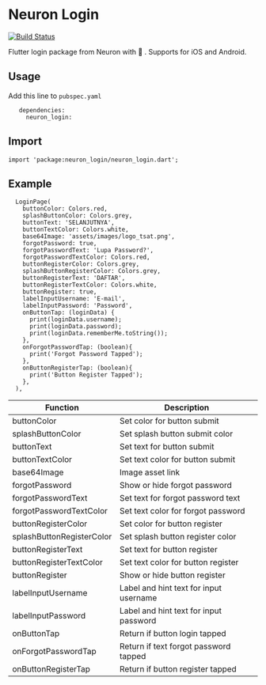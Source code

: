 # Neuron Login

[![Build Status](https://api.cirrus-ci.com/github/flutter/plugins.svg)](https://cirrus-ci.com/github/flutter/plugins/master)

Flutter login package from Neuron with 🥰 . Supports for iOS and Android.

## Usage

Add this line to `pubspec.yaml`


```
   dependencies:
     neuron_login:

```

## Import

```
import 'package:neuron_login/neuron_login.dart';

```

## Example

```
  LoginPage(
    buttonColor: Colors.red,
    splashButtonColor: Colors.grey,
    buttonText: 'SELANJUTNYA',
    buttonTextColor: Colors.white,
    base64Image: 'assets/images/logo_tsat.png',
    forgotPassword: true,
    forgotPasswordText: 'Lupa Password?',
    forgotPasswordTextColor: Colors.red,
    buttonRegisterColor: Colors.grey,
    splashButtonRegisterColor: Colors.grey,
    buttonRegisterText: 'DAFTAR',
    buttonRegisterTextColor: Colors.white,
    buttonRegister: true,
    labelInputUsername: 'E-mail',
    labelInputPassword: 'Password',
    onButtonTap: (loginData) {
      print(loginData.username);
      print(loginData.password);
      print(loginData.rememberMe.toString());
    },
    onForgotPasswordTap: (boolean){
      print('Forgot Password Tapped');
    },
    onButtonRegisterTap: (boolean){
      print('Button Register Tapped');
    },
  ),
```

| Function | Description |
| ------ | ------ |
| buttonColor | Set color for button submit |
| splashButtonColor | Set splash button submit color |
| buttonText | Set text for button submit |
| buttonTextColor | Set text color for button submit |
| base64Image | Image asset link |
| forgotPassword | Show or hide forgot password |
| forgotPasswordText | Set text for forgot password text |
| forgotPasswordTextColor | Set text color for forgot password |
| buttonRegisterColor | Set color for button register |
| splashButtonRegisterColor | Set splash button register color |
| buttonRegisterText | Set text for button register |
| buttonRegisterTextColor | Set text color for button register |
| buttonRegister | Show or hide button register |
| labelInputUsername | Label and hint text for input username |
| labelInputPassword | Label and hint text for input password |
| onButtonTap | Return if button login tapped |
| onForgotPasswordTap | Return if text forgot password tapped |
| onButtonRegisterTap | Return if button register tapped |